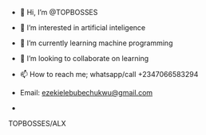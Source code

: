 - 👋 Hi, I’m @TOPBOSSES
- 👀 I’m interested in artificial inteligence
- 🌱 I’m currently learning machine programming
- 💞️ I’m looking to collaborate on learning
- 📫 How to reach me; whatsapp/call +2347066583294

-  Email: ezekielebubechukwu@gmail.com
-  
TOPBOSSES/ALX 
